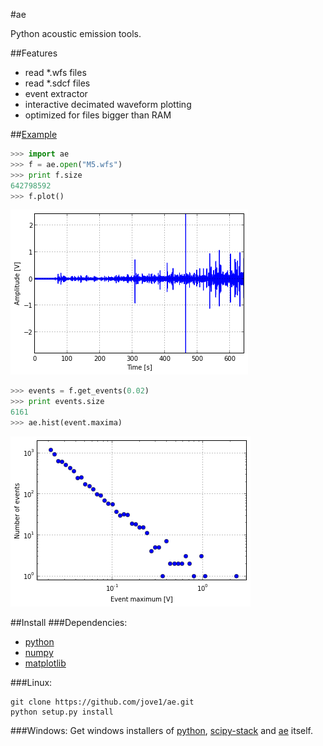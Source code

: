 #ae

Python acoustic emission tools.

##Features
* read *.wfs files
* read *.sdcf files
* event extractor
* interactive decimated waveform plotting
* optimized for files bigger than RAM

##[Example](http://nbviewer.ipython.org/github/jove1/ae/blob/master/doc/example.ipynb)
```python
>>> import ae
>>> f = ae.open("M5.wfs")
>>> print f.size
642798592
>>> f.plot()
```
![Graph](doc/view.png)
```python
>>> events = f.get_events(0.02)
>>> print events.size
6161
>>> ae.hist(event.maxima)
```
![Graph](doc/hist.png)

##Install
###Dependencies: 
* [python](http://python.org)
* [numpy](http://scipy.org)
* [matplotlib](http://matplotlib.org)

###Linux:
```
git clone https://github.com/jove1/ae.git
python setup.py install
```

###Windows:
Get windows installers of [python](http://python.org/downloads/windows/), [scipy-stack](http://www.lfd.uci.edu/~gohlke/pythonlibs/#scipy-stack) and [ae](https://pypi.python.org/pypi/ae/0.2) itself.

